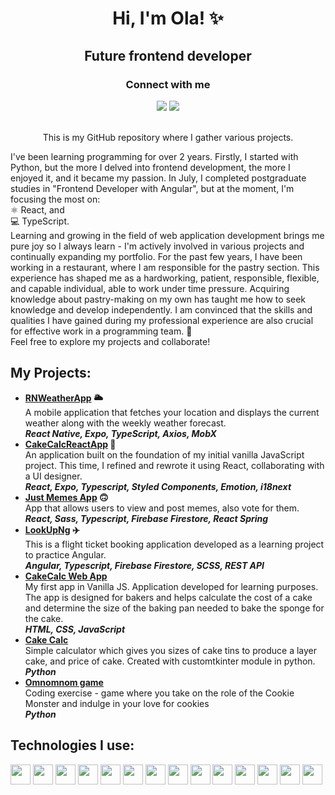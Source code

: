 <div align="center"><h1>Hi, I'm Ola! ✨</h1>
<h2>Future frontend developer</h2>
<h3>Connect with me</h3>
<a href="https://www.linkedin.com/in/aleksandraczyrnek"> <img src="https://img.shields.io/badge/LinkedIn-0077B5?style=for-the-badge&logo=linkedin&logoColor=white"></a> <a href="mailto:aleksandra@czyrnek.net"><img src="https://img.shields.io/badge/Gmail-D14836?style=for-the-badge&logo=gmail&logoColor=white"></a>
<br><br>
<p>This is my GitHub repository where I gather various projects.<br></div>
I've been learning programming for over 2 years. Firstly, I started with Python, but the more I delved into frontend development, the more I enjoyed it, and it became my passion. In July, I completed postgraduate studies in "Frontend Developer with Angular", but at the moment, I'm focusing the most on:
<br>⚛️ React, and
<br>💻 TypeScript. 
<br>Learning and growing in the field of web application development brings me pure joy so I always learn - I'm actively involved in various projects and continually expanding my portfolio. 
For the past few years, I have been working in a restaurant, where I am responsible for the pastry section. This experience has shaped me as a hardworking, patient, responsible, flexible, and capable individual, able to work under time pressure. Acquiring knowledge about pastry-making on my own has taught me how to seek knowledge and develop independently. I am convinced that the skills and qualities I have gained during my professional experience are also crucial for effective work in a programming team. 🚀
<br>Feel free to explore my projects and collaborate! </p>

<h2>My Projects:</h2>
<ul>
  <li>
    <b><a href="https://github.com/olcolcolc/RNWeatherApp">RNWeatherApp</a> 🌥️</b>
    <br>
    A mobile application  that fetches your location and displays the current weather along with the weekly weather forecast.
    <br>
    <i><b>React Native, Expo, TypeScript, Axios, MobX</b></i>  
  </li>
  
<li> 
    <b><a href="https://github.com/olcolcolc/CakeCalcReactApp">CakeCalcReactApp</a> 🍰</b>  
    </br>
An application built on the foundation of my initial vanilla JavaScript project. This time, I refined and rewrote it using React, collaborating with a UI designer.
    </br>
    <i><b>React, Expo, Typescript, Styled Components, Emotion, i18next</b></i><br>
</li>
<li>
    <b><a href="https://github.com/olcolcolc/JustMemesApp">Just Memes App</a> 🙃</b>
    </br>
  App that allows users to view and post memes, also vote for them.
    </br>
    <i><b>React, Sass, Typescript, Firebase Firestore, React Spring</b></i><br>
</li>
<li>
    <b><a href="https://github.com/olcolcolc/LookUpNg">LookUpNg</a> ✈️</b>
    </br>
This is a flight ticket booking application developed as a learning project to practice Angular.
    </br>
    <i><b>Angular, Typescript, Firebase Firestore, SCSS, REST API</b></i><br>
</li>
<li>
    <b><a href="https://github.com/olcolcolc/CakeCalcWebApp">CakeCalc Web App</a></b>
    </br>
  My first app in Vanilla JS. Application developed for learning purposes. The app is designed for bakers and helps calculate the cost of a cake and determine the size of the baking pan needed to bake the sponge for the cake.
    </br>
    <i><b>HTML, CSS, JavaScript</b></i><br>
</li>
<li>
    <b><a href="https://github.com/olcolcolc/CakeCalc">Cake Calc</a></b>
    </br>
Simple calculator which gives you sizes of cake tins to produce a layer cake, and price of cake. Created with customtkinter module in python.
    </br>
    <i><b>Python</b></i><br>
</li>
<li>
    <b><a href="https://github.com/olcolcolc/Omnomnom_game">Omnomnom game</a></b></br>
Coding exercise - game where you take on the role of the Cookie Monster and indulge in your love for cookies
    </br>
    <i><b>Python</b></i><br>

</li>
</ul>

<h2>Technologies I use:</h2>
<a href="https://git-scm.com/"><img src="https://user-images.githubusercontent.com/25181517/192108372-f71d70ac-7ae6-4c0d-8395-51d8870c2ef0.png" width="32px"></a>
<a href="https://dev.w3.org/html5/spec-LC/"><img src="https://user-images.githubusercontent.com/25181517/192158954-f88b5814-d510-4564-b285-dff7d6400dad.png" width="32px"></a>
<a href="https://www.w3schools.com/css/"><img src="https://user-images.githubusercontent.com/25181517/183898674-75a4a1b1-f960-4ea9-abcb-637170a00a75.png" width="32px"></a>
<a href="https://firebase.google.com/"><img src="https://user-images.githubusercontent.com/25181517/189716855-2c69ca7a-5149-4647-936d-780610911353.png" width="32px"></a>
<a href="https://www.figma.com/"><img src="https://user-images.githubusercontent.com/25181517/189715289-df3ee512-6eca-463f-a0f4-c10d94a06b2f.png" width="32px"></a>
<a href="https://developer.mozilla.org/en-US/docs/Web/JavaScript"><img src="https://user-images.githubusercontent.com/25181517/117447155-6a868a00-af3d-11eb-9cfe-245df15c9f3f.png" width="32px"></a>
<a href="https://angular.io/"><img src="https://user-images.githubusercontent.com/25181517/183890595-779a7e64-3f43-4634-bad2-eceef4e80268.png" width="32px"></a>
<a href="https://react.dev/"><img src="https://user-images.githubusercontent.com/25181517/183897015-94a058a6-b86e-4e42-a37f-bf92061753e5.png" width="32px"></a>
<a href="https://www.typescriptlang.org/"><img src="https://user-images.githubusercontent.com/25181517/183890598-19a0ac2d-e88a-4005-a8df-1ee36782fde1.png" width="32px"></a>
<a href="https://www.npmjs.com/"><img src="https://user-images.githubusercontent.com/25181517/121401671-49102800-c959-11eb-9f6f-74d49a5e1774.png" width="32px"></a>
<a href="https://webpack.js.org/"><img src="https://user-images.githubusercontent.com/25181517/187955008-981340e6-b4cc-441b-80cf-7a5e94d29e7e.png" width="32px"></a>
<a href="https://www.python.org/"><img src="https://user-images.githubusercontent.com/25181517/183423507-c056a6f9-1ba8-4312-a350-19bcbc5a8697.png" width="32px"></a>
<a href="https://vitejs.dev/"><img src="https://vitejs.dev/logo.svg" width="32px"></a>
<a href="https://www.styled-components.com"><img src="https://raw.githubusercontent.com/styled-components/brand/master/styled-components.png" width="32px"></a>









